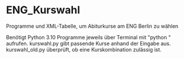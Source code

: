 # ENG_Kurswahl
Programme und XML-Tabelle, um Abiturkurse am ENG Berlin zu wählen

Benötigt Python 3.10
Programme jeweils über Terminal mit "python <programm>" aufrufen.
kurswahl.py gibt passende Kurse anhand der Eingabe aus.
kurswahl_old.py überprüft, ob eine Kurskombination zulässig ist.
